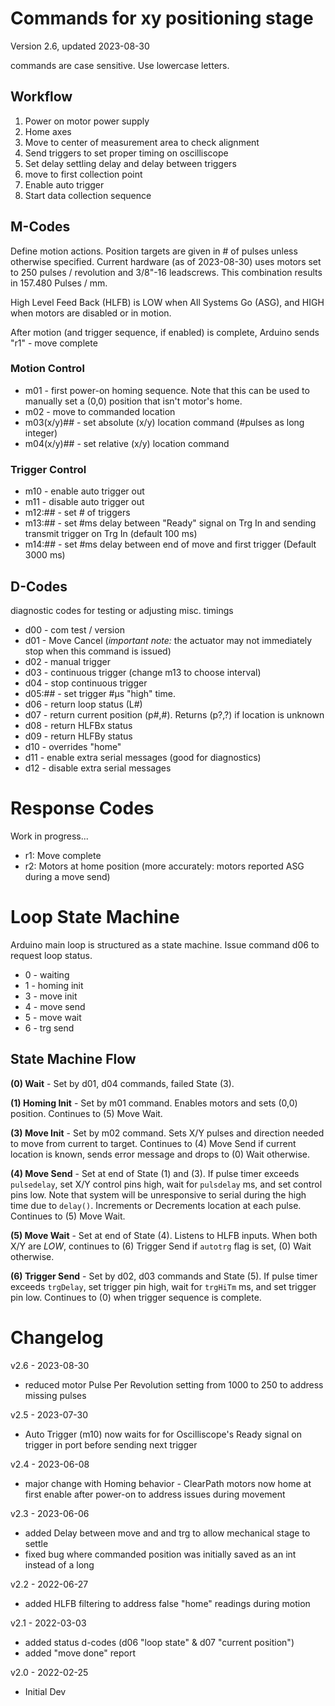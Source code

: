 # Commands for xy positioning stage
Version 2.6, updated 2023-08-30

commands are case sensitive.  Use lowercase letters.

## Workflow
1) Power on motor power supply
2) Home axes
3) Move to center of measurement area to check alignment
4) Send triggers to set proper timing on oscilliscope
5) Set delay settling delay and delay between triggers 
6) move to first collection point
7) Enable auto trigger
8) Start data collection sequence


## M-Codes
Define motion actions.  Position targets are given in # of pulses unless otherwise specified.  Current hardware (as of 2023-08-30) uses motors set to 250 pulses / revolution and 3/8"-16 leadscrews.  This combination results in 157.480 Pulses / mm.

High Level Feed Back (HLFB) is LOW when All Systems Go (ASG), and HIGH when motors are disabled or in motion.

After motion (and trigger sequence, if enabled) is complete, Arduino sends "r1" - move complete

### Motion Control
- m01 - first power-on homing sequence.  Note that this can be used to manually set a (0,0) position that isn't motor's home.
- m02 - move to commanded location
- m03(x/y)## - set absolute (x/y) location command (#pulses as long integer)
- m04(x/y)## - set relative (x/y) location command

### Trigger Control
- m10 - enable auto trigger out
- m11 - disable auto trigger out
- m12:## - set # of triggers
- m13:## - set #ms delay between "Ready" signal on Trg In and sending transmit trigger on Trg In (default 100 ms)
- m14:## - set #ms delay between end of move and first trigger (Default 3000 ms)

## D-Codes
diagnostic codes for testing or adjusting misc. timings

- d00 - com test / version
- d01 - Move Cancel (*important note:* the actuator may not immediately stop when this command is issued)
- d02 - manual trigger
- d03 - continuous trigger (change m13 to choose interval)
- d04 - stop continuous trigger
- d05:## - set trigger #μs "high" time.
- d06 - return loop status (L#)
- d07 - return current position (p#,#).  Returns (p?,?) if location is unknown
- d08 - return HLFBx status
- d09 - return HLFBy status
- d10 - overrides "home"
- d11 - enable extra serial messages (good for diagnostics)
- d12 - disable extra serial messages

# Response Codes
Work in progress...
- r1: Move complete
- r2: Motors at home position (more accurately: motors reported ASG during a move send)

# Loop State Machine
Arduino main loop is structured as a state machine.  Issue command d06 to request loop status.
- 0 - waiting
- 1 - homing init
- 3 - move init
- 4 - move send
- 5 - move wait
- 6 - trg send

## State Machine Flow
**(0) Wait** - Set by d01, d04 commands, failed State (3).

**(1) Homing Init** - Set by m01 command. Enables motors and sets (0,0) position.  Continues to (5) Move Wait.

**(3) Move Init** - Set by m02 command.  Sets X/Y pulses and direction needed to move from current to target.  Continues to (4) Move Send if current location is known, sends error message and drops to (0) Wait otherwise.

**(4) Move Send** - Set at end of State (1) and (3). If pulse timer exceeds `pulsedelay`, set X/Y control pins high, wait for `pulsdelay` ms, and set control pins low.  Note that system will be unresponsive to serial during the high time due to `delay()`. Increments or Decrements location at each pulse. Continues to (5) Move Wait.

**(5) Move Wait** - Set at end of State (4).  Listens to HLFB inputs.  When both X/Y are *LOW*, continues to (6) Trigger Send if `autotrg` flag is set, (0) Wait otherwise.

**(6) Trigger Send** - Set by d02, d03 commands and State (5).  If pulse timer exceeds `trgDelay`, set trigger pin high, wait for `trgHiTm` ms, and set trigger pin low.  Continues to (0) when trigger sequence is complete.

# Changelog
v2.6 - 2023-08-30
- reduced motor Pulse Per Revolution setting from 1000 to 250 to address missing pulses

v2.5 - 2023-07-30
- Auto Trigger (m10) now waits for for Oscilliscope's Ready signal on trigger in port before sending next trigger

v2.4 - 2023-06-08
- major change with Homing behavior - ClearPath motors now home at first enable after power-on to address issues during movement

v2.3 - 2023-06-06
- added Delay between move and and trg to allow mechanical stage to settle
- fixed bug where commanded position was initially saved as an int instead of a long

v2.2 - 2022-06-27
- added HLFB filtering to address false "home" readings during motion

v2.1 - 2022-03-03
- added status d-codes (d06 "loop state" & d07 "current position")
- added "move done" report

v2.0 - 2022-02-25
- Initial Dev
